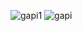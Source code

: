 ![gapi1](https://github.com/KahramanEce/GithubProfilleri/assets/156085962/ecd3c653-6759-499f-8214-caeb870a5032)
![gapi](https://github.com/KahramanEce/GithubProfilleri/assets/156085962/d27b2125-ccff-4f9c-b91e-53369ac3fd87)
